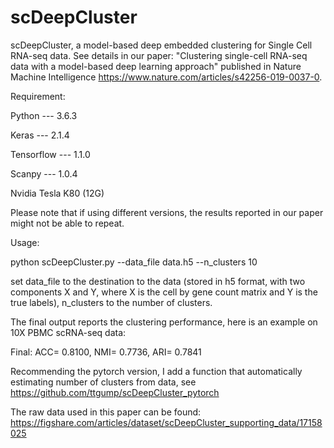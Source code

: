 # scDeepCluster
scDeepCluster, a model-based deep embedded clustering for Single Cell RNA-seq data. See details in our paper: "Clustering single-cell RNA-seq data with a model-based deep learning approach" published in Nature Machine Intelligence https://www.nature.com/articles/s42256-019-0037-0.

Requirement:

Python --- 3.6.3

Keras --- 2.1.4

Tensorflow --- 1.1.0

Scanpy --- 1.0.4

Nvidia Tesla K80 (12G)

Please note that if using different versions, the results reported in our paper might not be able to repeat.

Usage:

python scDeepCluster.py --data_file data.h5 --n_clusters 10

set data_file to the destination to the data (stored in h5 format, with two components X and Y, where X is the cell by gene count matrix and Y is the true labels), n_clusters to the number of clusters.

The final output reports the clustering performance, here is an example on 10X PBMC scRNA-seq data:

Final: ACC= 0.8100, NMI= 0.7736, ARI= 0.7841

Recommending the pytorch version, I add a function that automatically estimating number of clusters from data, see https://github.com/ttgump/scDeepCluster_pytorch

The raw data used in this paper can be found: https://figshare.com/articles/dataset/scDeepCluster_supporting_data/17158025
